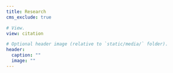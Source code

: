 ```yaml
---
title: Research
cms_exclude: true

# View.
view: citation

# Optional header image (relative to `static/media/` folder).
header:
  caption: ""
  image: ""
---
```

